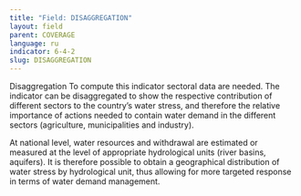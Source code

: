 ```yaml
---
title: "Field: DISAGGREGATION"
layout: field
parent: COVERAGE
language: ru
indicator: 6-4-2
slug: DISAGGREGATION
---
```

Disaggregation
To compute this indicator sectoral data are needed. The indicator can be disaggregated to show the respective contribution of different sectors to the country’s water stress, and therefore the relative importance of actions needed to contain water demand in the different sectors (agriculture, municipalities and industry). 

At national level, water resources and withdrawal are estimated or measured at the level of appropriate hydrological units (river basins, aquifers). It is therefore possible to obtain a geographical distribution of water stress by hydrological unit, thus allowing for more targeted response in terms of water demand management.